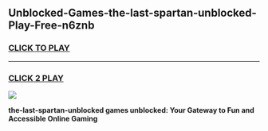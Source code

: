 
## Unblocked-Games-the-last-spartan-unblocked-Play-Free-n6znb
<h3>
<a href="https://premium76.site?title=the-last-spartan-unblocked&ref=12A">CLICK TO PLAY</a></h3>
<hr>

<h3>
<a href="https://premium76.site?title=the-last-spartan-unblocked&ref=12A">CLICK 2 PLAY</a>
  
</h3>

<a href="https://premium76.site?title=the-last-spartan-unblocked&ref=12A"><img src="https://clearcache.store/games.png"></a>


**the-last-spartan-unblocked games unblocked: Your Gateway to Fun and Accessible Online Gaming**
